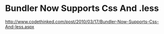 <!--
id: 465640860
link: http://kevinisom.info/post/465640860/bundler-now-supports-css-and-less
slug: bundler-now-supports-css-and-less
date: Tue Mar 23 2010 02:44:54 GMT+1300 (NZDT)
raw: {"blog_name":"kevinisom","id":465640860,"post_url":"http://kevinisom.info/post/465640860/bundler-now-supports-css-and-less","slug":"bundler-now-supports-css-and-less","type":"link","date":"2010-03-22 13:44:54 GMT","timestamp":1269265494,"state":"published","format":"html","reblog_key":"gOWRuEqY","tags":[],"short_url":"http://tmblr.co/Zw68YyRmHsS","highlighted":[],"feed_item":"http://www.codethinked.com/post/2010/03/17/Bundler-Now-Supports-Css-And-less.aspx","from_feed_id":"650234","note_count":0,"title":"Bundler Now Supports Css And .less","url":"http://www.codethinked.com/post/2010/03/17/Bundler-Now-Supports-Css-And-less.aspx","description":""}
publish: 2010-03-023
tags: 
title: Bundler Now Supports Css And .less
-->


Bundler Now Supports Css And .less
==================================

<http://www.codethinked.com/post/2010/03/17/Bundler-Now-Supports-Css-And-less.aspx>

